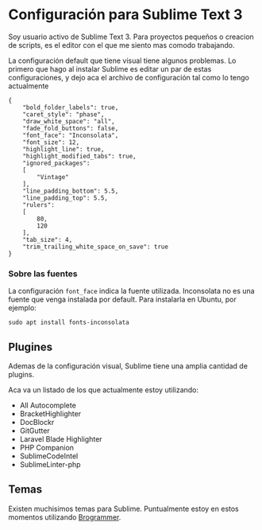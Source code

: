 <!--
.. title: Configuración para Sublime Text 3
.. slug: configuracion-para-sublime-text-3
.. date: 2018-02-03 12:15:40 UTC-03:00
.. tags: dev, tools, sublime, programming
.. category: dev
.. link:
.. description:
.. type: text
-->

# Configuración para Sublime Text 3

Soy usuario activo de Sublime Text 3. Para proyectos pequeños o creacion de
scripts, es el editor con el que me siento mas comodo trabajando.

La configuración default que tiene visual tiene algunos problemas. Lo primero
que hago al instalar Sublime es editar un par de estas configuraciones, y dejo
aca el archivo de configuración tal como lo tengo actualmente

	{
		"bold_folder_labels": true,
		"caret_style": "phase",
		"draw_white_space": "all",
		"fade_fold_buttons": false,
		"font_face": "Inconsolata",
		"font_size": 12,
		"highlight_line": true,
		"highlight_modified_tabs": true,
		"ignored_packages":
		[
			"Vintage"
		],
		"line_padding_bottom": 5.5,
		"line_padding_top": 5.5,
		"rulers":
		[
			80,
			120
		],
		"tab_size": 4,
		"trim_trailing_white_space_on_save": true
	}

### Sobre las fuentes

La configuración `font_face` indica la fuente utilizada. Inconsolata no es una
fuente que venga instalada por default. Para instalarla en Ubuntu, por ejemplo:

	sudo apt install fonts-inconsolata

## Plugines

Ademas de la configuración visual, Sublime tiene una amplia cantidad de plugins.

Aca va un listado de los que actualmente estoy utilizando:

 * All Autocomplete
 * BracketHighlighter
 * DocBlockr
 * GitGutter
 * Laravel Blade Highlighter
 * PHP Companion
 * SublimeCodeIntel
 * SublimeLinter-php

## Temas

Existen muchisimos temas para Sublime. Puntualmente estoy en estos momentos
utilizando [Brogrammer][1].

[1]: https://github.com/kenwheeler/brogrammer-theme
